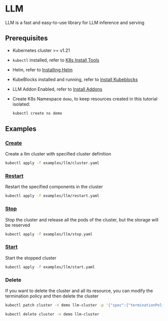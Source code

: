 # LLM

LLM is a fast and easy-to-use library for LLM inference and serving

## Prerequisites

- Kubernetes cluster >= v1.21
- `kubectl` installed, refer to [K8s Install Tools](https://kubernetes.io/docs/tasks/tools/)
- Helm, refer to [Installing Helm](https://helm.sh/docs/intro/install/)
- KubeBlocks installed and running, refer to [Install Kubeblocks](../docs/prerequisites.md)
- LLM Addon Enabled, refer to [Install Addons](../docs/install-addon.md)
- Create K8s Namespace `demo`, to keep resources created in this tutorial isolated:

  ```bash
  kubectl create ns demo
  ```

## Examples

### [Create](cluster.yaml)
Create a llm cluster with specified cluster definition
```bash
kubectl apply -f examples/llm/cluster.yaml
```

### [Restart](restart.yaml)
Restart the specified components in the cluster
```bash
kubectl apply -f examples/llm/restart.yaml
```

### [Stop](stop.yaml)
Stop the cluster and release all the pods of the cluster, but the storage will be reserved
```bash
kubectl apply -f examples/llm/stop.yaml
```

### [Start](start.yaml)
Start the stopped cluster
```bash
kubectl apply -f examples/llm/start.yaml
```

### Delete
If you want to delete the cluster and all its resource, you can modify the termination policy and then delete the cluster
```bash
kubectl patch cluster -n demo llm-cluster -p '{"spec":{"terminationPolicy":"WipeOut"}}' --type="merge"

kubectl delete cluster -n demo llm-cluster
```
